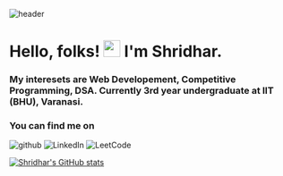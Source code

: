 ![header](https://capsule-render.vercel.app/api?type=wave&color=auto&height=300&section=header&text=Shridhar's%20GitHub%20Profile%20&fontSize=45)
# Hello, folks! <img src="https://raw.githubusercontent.com/MartinHeinz/MartinHeinz/master/wave.gif" width="30px"> I'm Shridhar.

### My interesets are Web Developement, Competitive Programming, DSA. Currently 3rd year undergraduate at IIT (BHU), Varanasi.
### You can find me on

![github](https://img.shields.io/badge/GitHub-000000?style=for-the-badge&logo=GitHub&logoColor=white)
![LinkedIn](https://img.shields.io/badge/LinkedIn-000000?style=for-the-badge&logo=LinkedIn&logoColor=white)
![LeetCode](https://img.shields.io/badge/LeetCode-000000?style=for-the-badge&logo=LeetCode&logoColor=white)

[![Shridhar's GitHub stats](https://github-readme-stats.vercel.app/api?username=shridhar998)](https://github.com/anuraghazra/github-readme-stats)
